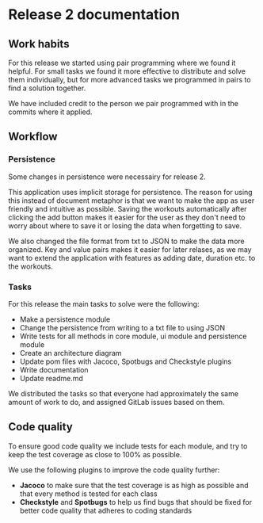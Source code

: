 # Release 2 documentation

## Work habits

For this release we started using pair programming where we found it helpful. For small tasks we found it more effective to distribute and solve them individually, but for more advanced tasks we programmed in pairs to find a solution together.

We have included credit to the person we pair programmed with in the commits where it applied.

## Workflow

### Persistence

Some changes in persistence were necessairy for release 2.

This application uses implicit storage for persistence. The reason for using this instead of document metaphor is that we want to make the app as user friendly and intuitive as possible. Saving the workouts automatically after clicking the add button makes it easier for the user as they don't need to worry about where to save it or losing the data when forgetting to save.

We also changed the file format from txt to JSON to make the data more organized. Key and value pairs makes it easier for later relases, as we may want to extend the application with features as adding date, duration etc. to the workouts.

### Tasks

For this release the main tasks to solve were the following:

- Make a persistence module
- Change the persistence from writing to a txt file to using JSON
- Write tests for all methods in core module, ui module and persistence module
- Create an architecture diagram
- Update pom files with Jacoco, Spotbugs and Checkstyle plugins
- Write documentation
- Update readme.md

We distributed the tasks so that everyone had approximately the same amount of work to do, and assigned GitLab issues based on them.

## Code quality

To ensure good code quality we include tests for each module, and try to keep the test coverage as close to 100% as possible.

We use the following plugins to improve the code quality further:

- **Jacoco** to make sure that the test coverage is as high as possible and that every method is tested for each class
- **Checkstyle** and **Spotbugs** to help us find bugs that should be fixed for better code quality that adheres to coding standards
